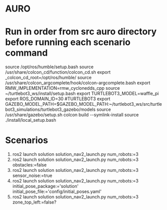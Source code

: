 # AURO
# Run in order from src auro directory before running each scenario command
source /opt/ros/humble/setup.bash
source /usr/share/colcon_cd/function/colcon_cd.sh
export _colcon_cd_root=/opt/ros/humble/
source /usr/share/colcon_argcomplete/hook/colcon-argcomplete.bash
export RMW_IMPLEMENTATION=rmw_cyclonedds_cpp
source ~/turtlebot3_ws/install/setup.bash
export TURTLEBOT3_MODEL=waffle_pi
export ROS_DOMAIN_ID=30 #TURTLEBOT3
export GAZEBO_MODEL_PATH=$GAZEBO_MODEL_PATH:~/turtlebot3_ws/src/turtlebot3_simulations/turtlebot3_gazebo/models
source /usr/share/gazebo/setup.sh
colcon build --symlink-install
source ./install/local_setup.bash


# Scenarios
1. ros2 launch solution solution_nav2_launch.py num_robots:=3
2. ros2 launch solution solution_nav2_launch.py num_robots:=3 obstacles:=false
3. ros2 launch solution solution_nav2_launch.py num_robots:=3 sensor_noise:=true
4. ros2 launch solution solution_nav2_launch.py num_robots:=3 initial_pose_package:='solution' initial_pose_file:='config/initial_poses.yaml'
5. ros2 launch solution solution_nav2_launch.py num_robots:=3 zone_top_left:=false?